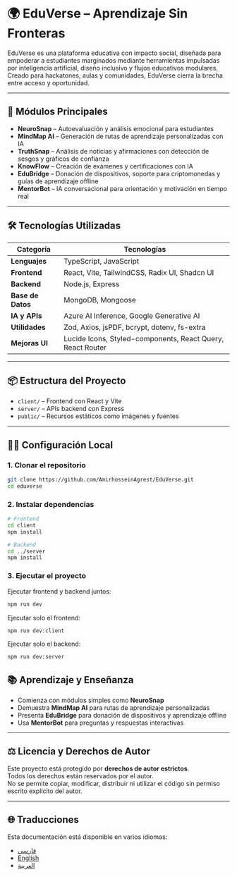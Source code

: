 # 🌍 EduVerse – Aprendizaje Sin Fronteras

EduVerse es una plataforma educativa con impacto social, diseñada para empoderar a estudiantes marginados mediante herramientas impulsadas por inteligencia artificial, diseño inclusivo y flujos educativos modulares. Creado para hackatones, aulas y comunidades, EduVerse cierra la brecha entre acceso y oportunidad.

---

## 🧠 Módulos Principales

- **NeuroSnap** – Autoevaluación y análisis emocional para estudiantes  
- **MindMap AI** – Generación de rutas de aprendizaje personalizadas con IA  
- **TruthSnap** – Análisis de noticias y afirmaciones con detección de sesgos y gráficos de confianza  
- **KnowFlow** – Creación de exámenes y certificaciones con IA  
- **EduBridge** – Donación de dispositivos, soporte para criptomonedas y guías de aprendizaje offline  
- **MentorBot** – IA conversacional para orientación y motivación en tiempo real  

---

## 🛠️ Tecnologías Utilizadas

| Categoría | Tecnologías |
|----------|--------------|
| **Lenguajes** | TypeScript, JavaScript |
| **Frontend** | React, Vite, TailwindCSS, Radix UI, Shadcn UI |
| **Backend** | Node.js, Express |
| **Base de Datos** | MongoDB, Mongoose |
| **IA y APIs** | Azure AI Inference, Google Generative AI |
| **Utilidades** | Zod, Axios, jsPDF, bcrypt, dotenv, fs-extra |
| **Mejoras UI** | Lucide Icons, Styled-components, React Query, React Router |

---

## 📦 Estructura del Proyecto

- `client/` – Frontend con React y Vite  
- `server/` – APIs backend con Express  
- `public/` – Recursos estáticos como imágenes y fuentes  

---

## 🧑‍💻 Configuración Local

### 1. Clonar el repositorio

```bash
git clone https://github.com/AmirhosseinAgrest/EduVerse.git
cd eduverse
```
### 2. Instalar dependencias

```bash
# Frontend
cd client
npm install

# Backend
cd ../server
npm install
```
### 3. Ejecutar el proyecto

Ejecutar frontend y backend juntos:

```bash
npm run dev
```

Ejecutar solo el frontend:

```bash
npm run dev:client
```

Ejecutar solo el backend:

```bash
npm run dev:server
```
## 📚 Aprendizaje y Enseñanza

- Comienza con módulos simples como **NeuroSnap**  
- Demuestra **MindMap AI** para rutas de aprendizaje personalizadas  
- Presenta **EduBridge** para donación de dispositivos y aprendizaje offline  
- Usa **MentorBot** para preguntas y respuestas interactivas  

---

## ⚖️ Licencia y Derechos de Autor

Este proyecto está protegido por **derechos de autor estrictos**.  
Todos los derechos están reservados por el autor.  
No se permite copiar, modificar, distribuir ni utilizar el código sin permiso escrito explícito del autor.  

---

## 🌐 Traducciones

Esta documentación está disponible en varios idiomas:

- [فارسی](./README.fa.md)  
- [English](./README.md)  
- [العربية](./README.ar.md)  

